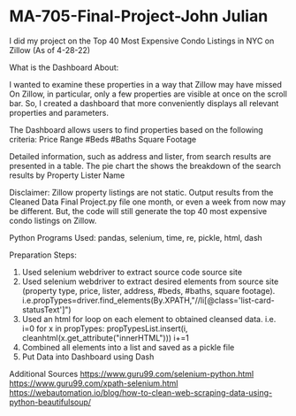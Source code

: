 # MA-705-Final-Project-John Julian
I did my project on the Top 40 Most Expensive Condo Listings in NYC on Zillow (As of 4-28-22)

What is the Dashboard About:

I wanted to examine these properties in a way that Zillow may have missed
On Zillow, in particular, only a few properties are visible at once on the scroll bar. So, I created a dashboard that more conveniently displays all relevant properties and parameters.

The Dashboard allows users to find properties based on the following criteria:
Price Range
#Beds
#Baths
Square Footage

Detailed information, such as address and lister, from search results are presented in a table.
The pie chart the shows the breakdown of the search results by Property Lister Name


Disclaimer: Zillow property listings are not static. Output results from the Cleaned Data Final Project.py file one month, or even a week from now may be different. But, the code will still generate the top 40 most expensive condo listings on Zillow.

Python Programs Used: pandas, selenium, time, re, pickle, html, dash

Preparation Steps:
1. Used selenium webdriver to extract source code source site
2. Used selenium webdriver to extract desired elements from source site (property type, price, lister, address, #beds, #baths, square footage). i.e.propTypes=driver.find_elements(By.XPATH,"//li[@class='list-card-statusText']")
3. Used an html for loop on each element to obtained cleansed data. i.e. i=0
for x in propTypes:
    propTypesList.insert(i, cleanhtml(x.get_attribute("innerHTML")))
    i+=1
3. Combined all elements into a list and saved as a pickle file
4. Put Data into Dashboard using Dash

Additional Sources 
https://www.guru99.com/selenium-python.html
https://www.guru99.com/xpath-selenium.html
https://webautomation.io/blog/how-to-clean-web-scraping-data-using-python-beautifulsoup/



  


